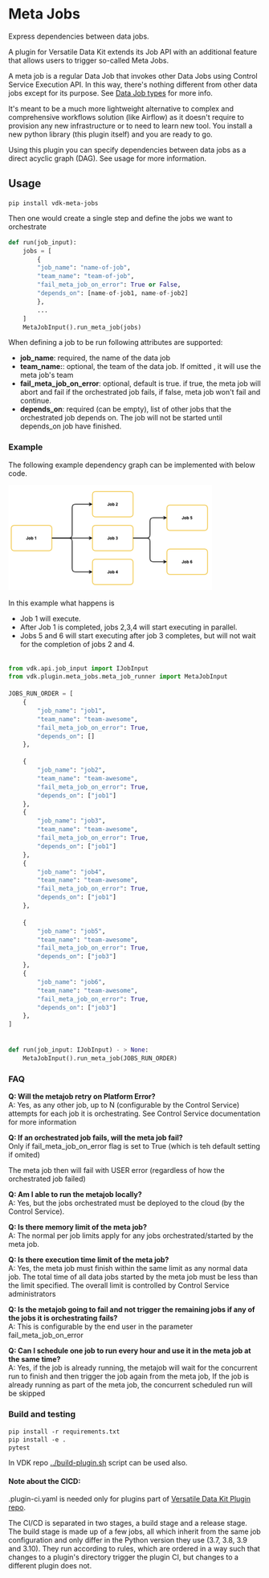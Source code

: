 # Meta Jobs

Express dependencies between data jobs.

A plugin for Versatile Data Kit extends its Job API with an additional feature that allows users to trigger so-called Meta Jobs.

A meta job is a regular Data Job that invokes other Data Jobs using Control Service Execution API.
In this way, there's nothing different from other data jobs except for its purpose. See [Data Job types](https://github.com/vmware/versatile-data-kit/wiki/User-Guide#data-job-types) for more info.

It's meant to be a much more lightweight alternative to complex and comprehensive workflows solution (like Airflow)
as it doesn't require to provision any new infrastructure or to need to learn new tool.
You install a new python library (this plugin itself) and you are ready to go.

Using this plugin you can specify dependencies between data jobs as a direct acyclic graph (DAG). See usage for more information.

## Usage

```
pip install vdk-meta-jobs
```

Then one would create a single step and define the jobs we want to orchestrate

```python
def run(job_input):
    jobs = [
        {
        "job_name": "name-of-job",
        "team_name": "team-of-job",
        "fail_meta_job_on_error": True or False,
        "depends_on": [name-of-job1, name-of-job2]
        },
        ...
    ]
    MetaJobInput().run_meta_job(jobs)
```

When defining a job to be run following attributes are supported:
* **job_name**: required, the name of the data job
* **team_name:**: optional, the team of the data job. If omitted , it will use the meta job's team
* **fail_meta_job_on_error**: optional, default is true. if true, the meta job will abort and fail if the orchestrated job fails, if false, meta job won't fail and continue.
* **depends_on**: required (can be empty), list of other jobs that the orchestrated job depends on. The job will not be started until depends_on job have finished.


### Example

The following example dependency graph can be implemented with below code.


![img_2.png](img_2.png)

In this example what happens is
* Job 1 will execute.
* After Job 1 is completed, jobs 2,3,4 will start executing in parallel.
* Jobs 5 and 6 will start executing after job 3 completes, but will not wait for the completion of jobs 2 and 4.


```python

from vdk.api.job_input import IJobInput
from vdk.plugin.meta_jobs.meta_job_runner import MetaJobInput

JOBS_RUN_ORDER = [
    {
        "job_name": "job1",
        "team_name": "team-awesome",
        "fail_meta_job_on_error": True,
        "depends_on": []
    },

    {
        "job_name": "job2",
        "team_name": "team-awesome",
        "fail_meta_job_on_error": True,
        "depends_on": ["job1"]
    },
    {
        "job_name": "job3",
        "team_name": "team-awesome",
        "fail_meta_job_on_error": True,
        "depends_on": ["job1"]
    },
    {
        "job_name": "job4",
        "team_name": "team-awesome",
        "fail_meta_job_on_error": True,
        "depends_on": ["job1"]
    },

    {
        "job_name": "job5",
        "team_name": "team-awesome",
        "fail_meta_job_on_error": True,
        "depends_on": ["job3"]
    },
    {
        "job_name": "job6",
        "team_name": "team-awesome",
        "fail_meta_job_on_error": True,
        "depends_on": ["job3"]
    },
]


def run(job_input: IJobInput) - > None:
    MetaJobInput().run_meta_job(JOBS_RUN_ORDER)
```

### FAQ


**Q: Will the metajob retry on Platform Error?**<br>
A: Yes, as any other job, up to N (configurable by the Control Service) attempts for each job it is orchestrating.
   See Control Service documentation for more information

**Q: If an orchestrated job fails, will the meta job fail?**<br>
Only if fail_meta_job_on_error flag is set to True (which is teh default setting if omited)

The meta job then will fail with USER error (regardless of how the orchestrated job failed)


**Q: Am I able to run the metajob locally?**<br>
A: Yes, but the jobs orchestrated must be deployed to the cloud (by the Control Service).

**Q: Is there memory limit of the meta job?**<br>
A: The normal per job limits apply for any jobs orchestrated/started by the meta job.

**Q: Is there execution time limit of the meta job?**<br>
A: Yes, the meta job must finish within the same limit as any normal data job.
The total time of all data jobs started by the meta job must be less than the limit specified.
The overall limit is controlled by Control Service administrators

**Q: Is the metajob going to fail and not trigger the remaining jobs if any of the jobs it is orchestrating fails?**<br>
A: This is configurable by the end user in the parameter fail_meta_job_on_error

**Q: Can I schedule one job to run every hour and use it in the meta job at the same time?**<br>
A: Yes, if the job is already running, the metajob will wait for the concurrent run to finish and then trigger the job again from the meta job,
If the job is already running as part of the meta job, the concurrent scheduled run will be skipped


### Build and testing

```
pip install -r requirements.txt
pip install -e .
pytest
```

In VDK repo [../build-plugin.sh](https://github.com/vmware/versatile-data-kit/tree/main/projects/vdk-plugins/build-plugin.sh) script can be used also.


#### Note about the CICD:

.plugin-ci.yaml is needed only for plugins part of [Versatile Data Kit Plugin repo](https://github.com/vmware/versatile-data-kit/tree/main/projects/vdk-plugins).

The CI/CD is separated in two stages, a build stage and a release stage.
The build stage is made up of a few jobs, all which inherit from the same
job configuration and only differ in the Python version they use (3.7, 3.8, 3.9 and 3.10).
They run according to rules, which are ordered in a way such that changes to a
plugin's directory trigger the plugin CI, but changes to a different plugin does not.
